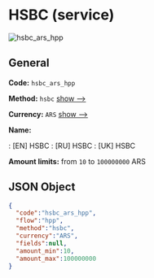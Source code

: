 
# HSBC (service) 
![hsbc_ars_hpp](https://static.openfintech.io/payment_methods/hsbc_ars_hpp/logo.svg?w=400&c=v0.59.26#w200)  

## General 
 
**Code:** `hsbc_ars_hpp` 
 
**Method:** `hsbc` 
 [show -->](/payment-methods/hsbc/) 
 
**Currency:** `ARS` [show -->](/currencies/ARS/) 
 
**Name:** 
 
:	[EN] HSBC 
:	[RU] HSBC 
:	[UK] HSBC 
 
**Amount limits:** from `10` to `100000000` ARS 

## JSON Object 

```json
{
  "code":"hsbc_ars_hpp",
  "flow":"hpp",
  "method":"hsbc",
  "currency":"ARS",
  "fields":null,
  "amount_min":10,
  "amount_max":100000000
}
```  
